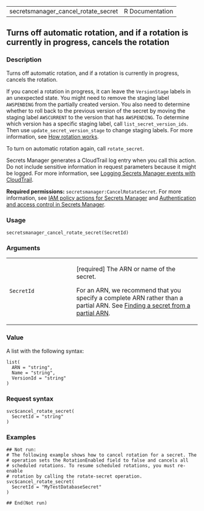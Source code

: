 <table style="width: 100%;">
<tbody>
<tr class="odd">
<td>secretsmanager_cancel_rotate_secret</td>
<td style="text-align: right;">R Documentation</td>
</tr>
</tbody>
</table>

## Turns off automatic rotation, and if a rotation is currently in progress, cancels the rotation

### Description

Turns off automatic rotation, and if a rotation is currently in
progress, cancels the rotation.

If you cancel a rotation in progress, it can leave the `VersionStage`
labels in an unexpected state. You might need to remove the staging
label `AWSPENDING` from the partially created version. You also need to
determine whether to roll back to the previous version of the secret by
moving the staging label `AWSCURRENT` to the version that has
`AWSPENDING`. To determine which version has a specific staging label,
call `list_secret_version_ids`. Then use `update_secret_version_stage`
to change staging labels. For more information, see [How rotation
works](https://docs.aws.amazon.com/secretsmanager/latest/userguide/rotating-secrets.html#rotate-secrets_how).

To turn on automatic rotation again, call `rotate_secret`.

Secrets Manager generates a CloudTrail log entry when you call this
action. Do not include sensitive information in request parameters
because it might be logged. For more information, see [Logging Secrets
Manager events with
CloudTrail](https://docs.aws.amazon.com/secretsmanager/latest/userguide/monitoring-cloudtrail.html).

**Required permissions:** `secretsmanager:CancelRotateSecret`. For more
information, see [IAM policy actions for Secrets
Manager](https://docs.aws.amazon.com/secretsmanager/latest/userguide/reference_iam-permissions.html#reference_iam-permissions_actions)
and [Authentication and access control in Secrets
Manager](https://docs.aws.amazon.com/secretsmanager/latest/userguide/auth-and-access.html).

### Usage

    secretsmanager_cancel_rotate_secret(SecretId)

### Arguments

<table>
<colgroup>
<col style="width: 35%" />
<col style="width: 65%" />
</colgroup>
<tbody>
<tr class="odd">
<td><code
id="secretsmanager_cancel_rotate_secret_:_SecretId">SecretId</code></td>
<td><p>[required] The ARN or name of the secret.</p>
<p>For an ARN, we recommend that you specify a complete ARN rather than
a partial ARN. See <a
href="https://docs.aws.amazon.com/secretsmanager/latest/userguide/troubleshoot.html#ARN_secretnamehyphen">Finding
a secret from a partial ARN</a>.</p></td>
</tr>
</tbody>
</table>

### Value

A list with the following syntax:

    list(
      ARN = "string",
      Name = "string",
      VersionId = "string"
    )

### Request syntax

    svc$cancel_rotate_secret(
      SecretId = "string"
    )

### Examples

    ## Not run: 
    # The following example shows how to cancel rotation for a secret. The
    # operation sets the RotationEnabled field to false and cancels all
    # scheduled rotations. To resume scheduled rotations, you must re-enable
    # rotation by calling the rotate-secret operation.
    svc$cancel_rotate_secret(
      SecretId = "MyTestDatabaseSecret"
    )

    ## End(Not run)
